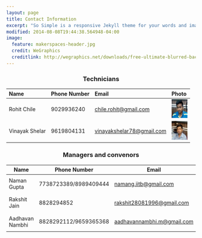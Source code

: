 ```yaml
---
layout: page
title: Contact Information
excerpt: "So Simple is a responsive Jekyll theme for your words and images."
modified: 2014-08-08T19:44:38.564948-04:00
image:
  feature: makerspaces-header.jpg
  credit: WeGraphics
  creditlink: http://wegraphics.net/downloads/free-ultimate-blurred-background-pack/
---
```


<center><h3>Technicians</h3></center>

Name | Phone Number | Email | Photo
:---- | :---- | :---- | :----
Rohit Chile | 9029936240 | chile.rohit@gmail.com | <img src="/images/rohit.jpg" alt="Smiley face" height="50" width="42">
Vinayak Shelar | 9619804131 | vinayakshelar78@gmail.com | <img src="/images/vinayak.jpg" alt="Smiley face" height="50" width="42">

<center><h3>Managers and convenors</h3></center>

Name | Phone Number | Email | Photo
---- | ---- | ---- | ----
Naman Gupta | 7738723389/8989409444 | namang.iitb@gmail.com | <img src="/images/naman.jpg" alt="Smiley face" height="42" width="42">
Rakshit Jain | 8828294852 | [rakshit28081996@gmail.com](mailto:rakshit28081996@gmail.com) | <img src="/images/rakshit.jpg" alt="Smiley face" height="42" width="42">
Aadhavan Nambhi | 8828292112/9659365368 | aadhavannambhi.m@gmail.com | <img src="/images/aadhavan.jpg" alt="Smiley face" height="42" width="42">
